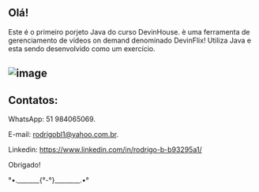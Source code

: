 ## Olá!

Este é o primeiro porjeto Java do curso DevinHouse.
è uma ferramenta de gerenciamento de vídeos on demand denominado DevinFlix!
Utiliza Java e esta sendo desenvolvido como um exercício.

## ![image](https://user-images.githubusercontent.com/87920248/150442638-03012aca-7213-4e45-913d-2c3dae85e9c2.png)


## Contatos:

WhatsApp: 51 984065069.

E-mail: rodrigobl1@yahoo.com.br.

Linkedin: https://www.linkedin.com/in/rodrigo-b-b93295a1/

Obrigado!

°•._______{°-°}________.•°
